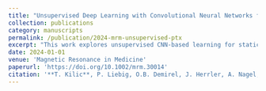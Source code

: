 ```yaml
---
title: "Unsupervised Deep Learning with Convolutional Neural Networks for Static Parallel Transmit Design: A Retrospective Study"
collection: publications
category: manuscripts
permalink: /publication/2024-mrm-unsupervised-ptx
excerpt: "This work explores unsupervised CNN-based learning for static parallel transmit design, demonstrating feasibility in retrospective MRI data."
date: 2024-01-01
venue: 'Magnetic Resonance in Medicine'
paperurl: 'https://doi.org/10.1002/mrm.30014'
citation: '**T. Kilic**, P. Liebig, O.B. Demirel, J. Herrler, A. Nagel, K. Ugurbil, M. Akcakaya. (2024). "Unsupervised Deep Learning with Convolutional Neural Networks for Static Parallel Transmit Design: A Retrospective Study." <i>Magnetic Resonance in Medicine</i>. doi:10.1002/mrm.30014'
---
```

